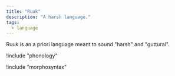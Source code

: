 ```yaml
---
title: "Ruuk"
description: "A harsh language."
tags:
  - language
---
```


Ruuk is an a priori language meant to sound "harsh" and "guttural".

!include "phonology"

!include "morphosyntax"
